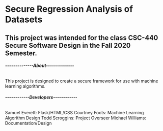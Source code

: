# Secure Regression Analysis of Datasets 
## This project was intended for the class CSC-440 Secure Software Design in the Fall 2020 Semester.

###### **--------------About--------------**

This project is designed to create a secure framework for use with machine learning algorithms.


###### **------------Developers------------**

Samuel Everett: Flask/HTML/CSS
Courtney Foots: Machine Learning Algorithm Design
Todd Scroggins: Project Overseer
Michael Williams: Documentation/Design
